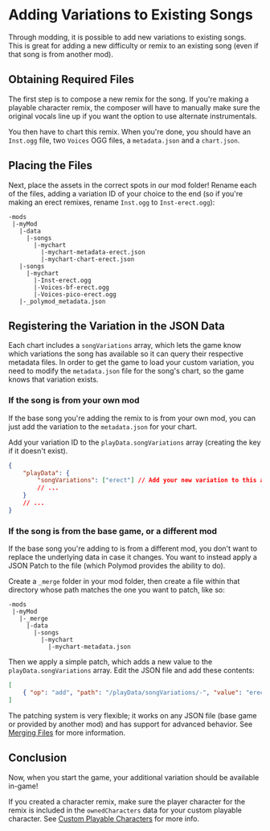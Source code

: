 # Adding Variations to Existing Songs

Through modding, it is possible to add new variations to existing songs. This is great for adding a new difficulty or remix to an existing song (even if that song is from another mod).

## Obtaining Required Files

The first step is to compose a new remix for the song. If you're making a playable character remix, the composer will have to manually make sure the original vocals line up if you want the option to use alternate instrumentals.

You then have to chart this remix. When you're done, you should have an `Inst.ogg` file, two `Voices` OGG files, a `metadata.json` and a `chart.json`.

## Placing the Files

Next, place the assets in the correct spots in our mod folder! Rename each of the files, adding a variation ID of your choice to the end (so if you're making an erect remixes, rename `Inst.ogg` to `Inst-erect.ogg`):

```
-mods
 |-myMod
   |-data
     |-songs
       |-mychart
         |-mychart-metadata-erect.json
         |-mychart-chart-erect.json
   |-songs
     |-mychart
       |-Inst-erect.ogg
       |-Voices-bf-erect.ogg
       |-Voices-pico-erect.ogg
   |-_polymod_metadata.json
```

## Registering the Variation in the JSON Data

Each chart includes a `songVariations` array, which lets the game know which variations the song has available so it can query their respective metadata files. In order to get the game to load your custom variation, you need to modify the `metadata.json` file for the song's chart, so the game knows that variation exists.

### If the song is from your own mod

If the base song you're adding the remix to is from your own mod, you can just add the variation to the `metadata.json` for your chart.

Add your variation ID to the `playData.songVariations` array (creating the key if it doesn't exist).

```json
{
    "playData": {
        "songVariations": ["erect"] // Add your new variation to this array.
        // ...
    }
    // ...
}
```

### If the song is from the base game, or a different mod

If the base song you're adding to is from a different mod, you don't want to replace the underlying data in case it changes. You want to instead apply a JSON Patch to the file (which Polymod provides the ability to do).

Create a `_merge` folder in your mod folder, then create a file within that directory whose path matches the one you want to patch, like so:

```
-mods
 |-myMod
   |-_merge
     |-data
       |-songs
         |-mychart
           |-mychart-metadata.json
```

Then we apply a simple patch, which adds a new value to the `playData.songVariations` array. Edit the JSON file and add these contents:

```json
[
    { "op": "add", "path": "/playData/songVariations/-", "value": "erect" }, // Add a new value erect to the end of the songVariations array.
]
```

The patching system is very flexible; it works on any JSON file (base game or provided by another mod) and has support for advanced behavior. See [Merging Files](10-appending-and-merging-files/10-02-merging-files.md) for more information.

## Conclusion

Now, when you start the game, your additional variation should be available in-game!

If you created a character remix, make sure the player character for the remix is included in the `ownedCharacters` data for your custom playable character. See [Custom Playable Characters](05-custom-playable-characters/05-00-custom-playable-characters.md) for more info.
